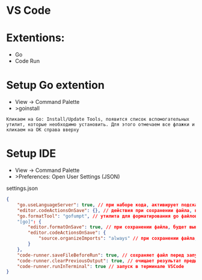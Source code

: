 # VS Code

# Extentions:
- Go
- Code Run

# Setup Go extention
- View -> Command Palette
- \>goinstall
```
Кликаем на Go: Install/Update Tools, появится список вспомогательных утилит, которые необходимо установить. Для этого отмечаем все флажки и кликаем на OK справа вверху
```
# Setup IDE
- View -> Command Palette
- \>Preferences: Open User Settings (JSON)

settings.json

```json
{
    "go.useLanguageServer": true, // при наборе кода, активирует подсказки, навигацию по коду, форматирование
    "editor.codeActionsOnSave": {}, // действия при сохранении файла, ничего не указываем чтобы не было конфликтов при сохранении go файлов
    "go.formatTool": "gofumpt", // утилита для форматирования go файлов.https://github.com/mvdan/gofumpt
    "[go]": {
        "editor.formatOnSave": true, // при сохранении файла, будет выполняться форматирование при помощи утилиты gofumpt
        "editor.codeActionsOnSave": {
            "source.organizeImports": "always" // при сохранении файла, будет осуществляться организация, группировка, сортировка импортированных пакетов из раздела import
        }
    },
    "code-runner.saveFileBeforeRun": true, // сохраняет файл перед запуском
    "code-runner.clearPreviousOutput": true, // очищает результат предыдущего запуска перез запуском
    "code-runner.runInTerminal": true // запуск в терминале VSCode
}
```